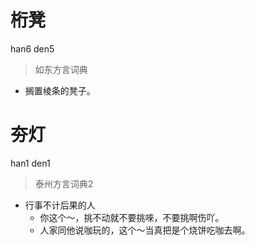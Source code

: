 # 桁凳
han6 den5
> 如东方言词典
- 搁置棱条的凳子。


# 夯灯
han1 den1
> 泰州方言词典2
- 行事不计后果的人
  - 你这个～，挑不动就不要挑唻，不要挑啊伤吖。
  - 人家同他说咖玩的，这个～当真把是个烧饼吃咖去啊。